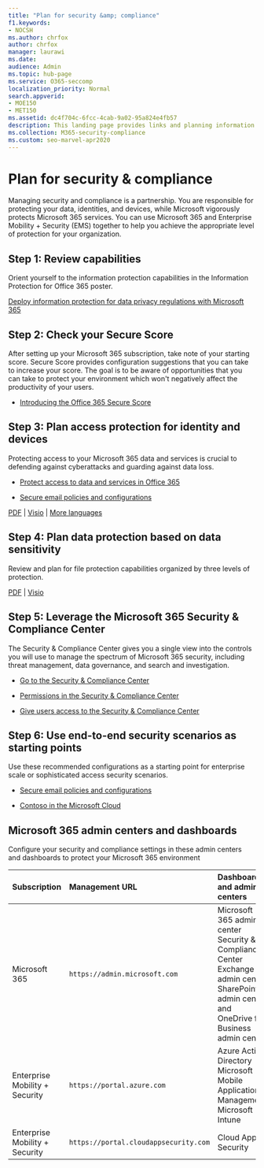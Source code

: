 ```yaml
---
title: "Plan for security &amp; compliance"
f1.keywords:
- NOCSH
ms.author: chrfox
author: chrfox
manager: laurawi
ms.date: 
audience: Admin
ms.topic: hub-page
ms.service: O365-seccomp
localization_priority: Normal
search.appverid: 
- MOE150
- MET150
ms.assetid: dc4f704c-6fcc-4cab-9a02-95a824e4fb57
description: This landing page provides links and planning information for security and compliance in Office 365.
ms.collection: M365-security-compliance 
ms.custom: seo-marvel-apr2020
---
```


# Plan for security &amp; compliance

Managing security and compliance is a partnership. You are responsible for protecting your data, identities, and devices, while Microsoft vigorously protects Microsoft 365 services. You can use Microsoft 365 and Enterprise Mobility + Security (EMS) together to help you achieve the appropriate level of protection for your organization.
  
## Step 1: Review capabilities

Orient yourself to the information protection capabilities in the Information Protection for Office 365 poster. 
  
[Deploy information protection for data privacy regulations with Microsoft 365](../solutions/information-protection-deploy.md?view=o365-worldwide)
  
## Step 2: Check your Secure Score

After setting up your Microsoft 365 subscription, take note of your starting score. Secure Score provides configuration suggestions that you can take to increase your score. The goal is to be aware of opportunities that you can take to protect your environment which won't negatively affect the productivity of your users.
  
- [Introducing the Office 365 Secure Score](../security/defender/microsoft-secure-score.md)
    
## Step 3: Plan access protection for identity and devices

Protecting access to your Microsoft 365 data and services is crucial to defending against cyberattacks and guarding against data loss.
  
- [Protect access to data and services in Office 365](protect-access-to-data-and-services.md)
    
- [Secure email policies and configurations](../security/office-365-security/secure-email-recommended-policies.md)
    
[PDF](https://go.microsoft.com/fwlink/p/?linkid=841656) | [Visio](https://go.microsoft.com/fwlink/p/?linkid=841657) | [More languages](https://www.microsoft.com/download/details.aspx?id=55032)
  
## Step 4: Plan data protection based on data sensitivity

Review and plan for file protection capabilities organized by three levels of protection.
  
[PDF](https://download.microsoft.com/download/7/8/9/789645A5-BD10-4541-BC33-F8D1EFF5E911/MSFT_cloud_architecture_O365%20file%20protection.pdf) | [Visio](https://download.microsoft.com/download/7/8/9/789645A5-BD10-4541-BC33-F8D1EFF5E911/MSFT_cloud_architecture_O365%20file%20protection.vsdx)
  
## Step 5: Leverage the Microsoft 365 Security &amp; Compliance Center

The Security &amp; Compliance Center gives you a single view into the controls you will use to manage the spectrum of Microsoft 365 security, including threat management, data governance, and search and investigation. 
  
- [Go to the Security &amp; Compliance Center](./microsoft-365-compliance-center.md)
    
- [Permissions in the Security &amp; Compliance Center](~/security/office-365-security/protect-against-threats.md)
    
- [Give users access to the Security &amp; Compliance Center](~/security/office-365-security/grant-access-to-the-security-and-compliance-center.md)
    
## Step 6: Use end-to-end security scenarios as starting points

Use these recommended configurations as a starting point for enterprise scale or sophisticated access security scenarios.
  
- [Secure email policies and configurations](../security/office-365-security/secure-email-recommended-policies.md)
    
- [Contoso in the Microsoft Cloud](../enterprise/contoso-case-study.md)
    
## Microsoft 365 admin centers and dashboards

Configure your security and compliance settings in these admin centers and dashboards to protect your Microsoft 365 environment
  
|**Subscription**|**Management URL**|**Dashboards and admin centers**|
|:-----|:-----|:-----|
|Microsoft 365  <br/> |`https://admin.microsoft.com`  <br/> | Microsoft 365 admin center  <br/>  Security &amp; Compliance Center  <br/>  Exchange admin center  <br/>  SharePoint admin center and OneDrive for Business admin center  <br/> |
|Enterprise Mobility + Security  <br/> |`https://portal.azure.com`  <br/> | Azure Active Directory  <br/>  Microsoft Mobile Application Management  <br/>  Microsoft Intune  <br/> |
|Enterprise Mobility + Security  <br/> |`https://portal.cloudappsecurity.com`  <br/> | Cloud App Security  <br/> |